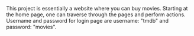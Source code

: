 This project is essentially a website where you can buy movies. Starting at the home page, one can traverse through the pages and perform actions. Username and password for login page are username: "tmdb" and password: "movies". 